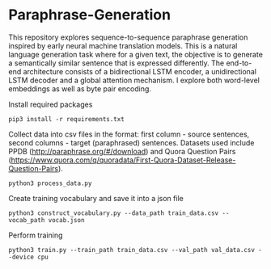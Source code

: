 # Paraphrase-Generation

This repository explores sequence-to-sequence paraphrase generation inspired by early neural machine translation models. This is a natural language generation task where for a given text, the objective is to generate a semantically similar sentence that is expressed differently. The end-to-end architecture consists of a bidirectional LSTM encoder, a unidirectional LSTM decoder and a global attention mechanism. I explore both word-level embeddings as well as byte pair encoding.      

Install required packages
```
pip3 install -r requirements.txt
```

Collect data into csv files in the format: first column - source sentences, second columns - target (paraphrased) sentences.
Datasets used include PPDB (http://paraphrase.org/#/download) and Quora Question Pairs (https://www.quora.com/q/quoradata/First-Quora-Dataset-Release-Question-Pairs).

```
python3 process_data.py
``` 

Create training vocabulary and save it into a json file
```
python3 construct_vocabulary.py --data_path train_data.csv --vocab_path vocab.json
```

Perform training
```
python3 train.py --train_path train_data.csv --val_path val_data.csv --device cpu
```
 
